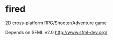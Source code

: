fired
=====

2D cross-platform RPG/Shooter/Adventure game

Depends on SFML v2.0 http://www.sfml-dev.org/
